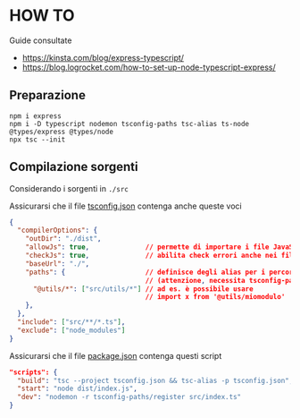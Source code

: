 # HOW TO

Guide consultate
- https://kinsta.com/blog/express-typescript/
- https://blog.logrocket.com/how-to-set-up-node-typescript-express/

## Preparazione

```shell
npm i express
npm i -D typescript nodemon tsconfig-paths tsc-alias ts-node @types/express @types/node
npx tsc --init
```

## Compilazione sorgenti

Considerando i sorgenti in `./src`

Assicurarsi che il file [tsconfig.json](./tsconfig.json) contenga anche queste voci
```json
{
  "compilerOptions": {
    "outDir": "./dist",
    "allowJs": true,              // permette di importare i file JavaScript
    "checkJs": true,              // abilita check errori anche nei file JavaScript 
    "baseUrl": "./",
    "paths": {                    // definisce degli alias per i percorsi 
                                  // (attenzione, necessita tsconfig-paths)
      "@utils/*": ["src/utils/*"] // ad es. è possibile usare 
                                  // import x from '@utils/miomodulo'
    },
  },
  "include": ["src/**/*.ts"],
  "exclude": ["node_modules"]
}
```

Assicurarsi che il file [package.json](./package.json) contenga questi script
```json
"scripts": {
  "build": "tsc --project tsconfig.json && tsc-alias -p tsconfig.json",
  "start": "node dist/index.js",
  "dev": "nodemon -r tsconfig-paths/register src/index.ts"
}
```
